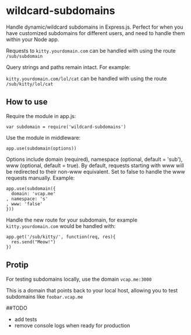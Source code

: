 wildcard-subdomains
==================

Handle dynamic/wildcard subdomains in Express.js. Perfect for when you have customized subdomains for different users, and need to handle them within your Node app.

Requests to `kitty.yourdomain.com` can be handled with using the route `/sub/subdomain`

Query strings and paths remain intact. For example:

`kitty.yourdomain.com/lol/cat` can be handled with using the route `/sub/kitty/lol/cat`

## How to use

Require the module in app.js:

`var subdomain = require('wildcard-subdomains')`

Use the module in middleware:

`app.use(subdomain(options))`

Options include domain (required), namespace (optional, default = 'sub'), www (optional, default = true). By default, requests starting with www will be redirected to their non-www equivalent. Set to false to handle the www requests manually. Example:

```
app.use(subdomain({
  domain: 'vcap.me'
, namespace: 's'
, www: 'false'
}))
```

Handle the new route for your subdomain, for example `kitty.yourdomain.com` would be handled with:

```
app.get('/sub/kitty/', function(req, res){
  res.send("Meow!")
})
```

## Protip

For testing subdomains locally, use the domain `vcap.me:3000`

This is a domain that points back to your local host, allowing you to test subdomains like `foobar.vcap.me`

##TODO
- add tests
- remove console logs when ready for production
